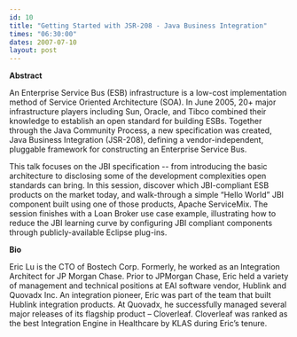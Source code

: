 ```yaml
---
id: 10
title: "Getting Started with JSR-208 - Java Business Integration"
times: "06:30:00"
dates: 2007-07-10
layout: post
---
```

 **Abstract**  

An Enterprise Service Bus (ESB) infrastructure is a low-cost implementation method of Service Oriented Architecture (SOA). In June 2005, 20+ major infrastructure players including Sun, Oracle, and Tibco combined their knowledge to establish an open standard for building ESBs. Together through the Java Community Process, a new specification was created, Java Business Integration (JSR-208), defining a vendor-independent, pluggable framework for constructing an Enterprise Service Bus.

 This talk focuses on the JBI specification -- from introducing the basic architecture to disclosing some of the development complexities open standards can bring. In this session, discover which JBI-compliant ESB products on the market today, and walk-through a simple “Hello World” JBI component built using one of those products, Apache ServiceMix. The session finishes with a Loan Broker use case example, illustrating how to reduce the JBI learning curve by configuring JBI compliant components through publicly-available Eclipse plug-ins.   
  
**Bio**  
  
Eric Lu is the CTO of Bostech Corp. Formerly, he worked as an Integration Architect for JP Morgan Chase. Prior to JPMorgan Chase, Eric held a variety of management and technical positions at EAI software vendor, Hublink and Quovadx Inc. An integration pioneer, Eric was part of the team that built Hublink integration products. At Quovadx, he successfully managed several major releases of its flagship product – Cloverleaf. Cloverleaf was ranked as the best Integration Engine in Healthcare by KLAS during Eric’s tenure.
